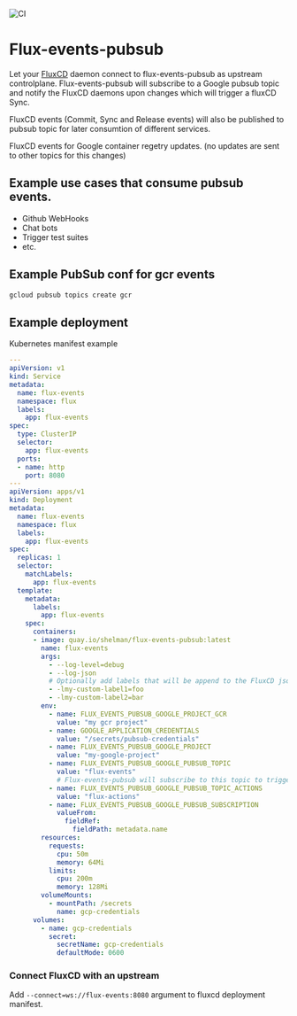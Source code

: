 ![CI](https://github.com/shelmangroup/flux-events-pubsub/workflows/CI/badge.svg?branch=master)
# Flux-events-pubsub

Let your [FluxCD](https://fluxcd.io) daemon connect to flux-events-pubsub as
upstream controlplane. Flux-events-pubsub will subscribe to a Google pubsub topic
and notify the FluxCD daemons upon changes which will trigger a fluxCD Sync.

FluxCD events (Commit, Sync and Release events) will also be published to pubsub topic
for later consumtion of different services.

FluxCD events for Google container regetry updates. (no updates are sent to other topics
for this changes)

## Example use cases that consume pubsub events.
- Github WebHooks
- Chat bots
- Trigger test suites
- etc.

## Example PubSub conf for gcr events
```bash
gcloud pubsub topics create gcr
```

## Example deployment


Kubernetes manifest example
```yaml
---
apiVersion: v1
kind: Service
metadata:
  name: flux-events
  namespace: flux
  labels:
    app: flux-events
spec:
  type: ClusterIP
  selector:
    app: flux-events
  ports:
  - name: http
    port: 8080
---
apiVersion: apps/v1
kind: Deployment
metadata:
  name: flux-events
  namespace: flux
  labels:
    app: flux-events
spec:
  replicas: 1
  selector:
    matchLabels:
      app: flux-events
  template:
    metadata:
      labels:
        app: flux-events
    spec:
      containers:
      - image: quay.io/shelman/flux-events-pubsub:latest
        name: flux-events
        args:
          - --log-level=debug
          - --log-json
          # Optionally add labels that will be append to the FluxCD json payload event.
          - -lmy-custom-label1=foo
          - -lmy-custom-label2=bar
        env:
          - name: FLUX_EVENTS_PUBSUB_GOOGLE_PROJECT_GCR
            value: "my gcr project"
          - name: GOOGLE_APPLICATION_CREDENTIALS
            value: "/secrets/pubsub-credentials"
          - name: FLUX_EVENTS_PUBSUB_GOOGLE_PROJECT
            value: "my-google-project"
          - name: FLUX_EVENTS_PUBSUB_GOOGLE_PUBSUB_TOPIC
            value: "flux-events"
            # Flux-events-pubsub will subscribe to this topic to trigger FluxCD Sync Actions.
          - name: FLUX_EVENTS_PUBSUB_GOOGLE_PUBSUB_TOPIC_ACTIONS
            value: "flux-actions"
          - name: FLUX_EVENTS_PUBSUB_GOOGLE_PUBSUB_SUBSCRIPTION
            valueFrom:
              fieldRef:
                fieldPath: metadata.name
        resources:
          requests:
            cpu: 50m
            memory: 64Mi
          limits:
            cpu: 200m
            memory: 128Mi
        volumeMounts:
          - mountPath: /secrets
            name: gcp-credentials
      volumes:
        - name: gcp-credentials
          secret:
            secretName: gcp-credentials
            defaultMode: 0600
```

### Connect FluxCD with an upstream
Add `--connect=ws://flux-events:8080` argument to fluxcd deployment manifest.
